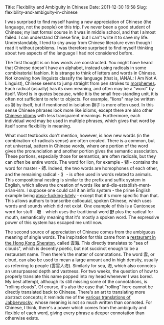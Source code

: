 Title: Flexibility and Ambiguity in Chinese
Date: 2011-12-30 16:58
Slug: flexibility-and-ambiguity-in-chinese

I was surprised to find myself having a new appreciation of Chinese (the
language, not the people) on this trip. I've never been a good student
of Chinese; my last formal course in it was in middle school, and that I
almost failed. I can understand Chinese fine, but I can't write it to
save my life. Understandably, I tend to shy away from Chinese literature
even though I read it without problems. I was therefore surprised to
find myself thinking about two aspects of the language I had not
considered before.

The first thought is on how words are constructed. You might have heard
that Chinese doesn't have an alphabet, instead using radicals in some
combinatorial fashion. It is strange to think of letters and words in
Chinese. Not knowing how linguists classify the language (that is,
IANAL: I Am Not A Linguist), Chinese seems to jump straight from pen
strokes to [morphemes](http://en.wikipedia.org/wiki/Morpheme). Each
radical (usually) has its own meaning, and often may be a "word" by
itself. Word is in quotes because, while it is the small free-standing
unit, it is often not sufficient to refer to objects. For example,
"lions" may be written as <span lang="zh-TW">獅</span> by itself, but if
mentioned in isolation <span lang="zh-TW">獅子</span> is more often
used. In this sense Chinese phrases look more like idioms, except there
are also other [Chinese idioms](http://en.wikipedia.org/wiki/Chengyu)
with less transparent meanings. Furthermore, each individual word may be
used in multiple phrases, which gives that word by itself some
flexibility in meaning.

What most textbooks don't mention, however, is how new words (in the
combination-of-radicals sense) are often created. There is a common, but
not universal, pattern in Chinese words, where one portion of the word
gives the pronunciation and another portion gives the semantic
association. These portions, especially those for semantics, are often
radicals, but they can often be entire words. The word for lion, for
example - <span lang="zh-TW">獅</span> - contains the word for master -
<span lang="zh-TW">師</span>. Indeed, the two words are homophones of
each other, and the remaining radical - <span lang="zh-TW">犭</span> -
is often used in words related to animals. This compositional nesting is
similar to the prefix and suffix system in English, which allows the
creation of words like anti-dis-establish-ment-arian-ism. I suppose one
could call it an infix system - the prime English example being
[abso-fucking-lutely](http://en.wikipedia.org/wiki/Expletive_infixation) -
except that it's more specific than that. This allows authors to
transcribe colloquial, spoken Chinese, which uses words and sounds which
did not exist. One example of this is a Cantonese word for stuff - <span
lang="zh-TW">嘢</span> - which uses the traditional word <span
lang="zh-TW">野</span> plus the radical for mouth, semantically meaning
that it's mostly a spoken word. The expressive power of this system has
escaped me until now.

The second source of appreciation of Chinese comes from the ambiguous
meaning of single words. The inspiration for this came from a
[restaurant in the Hong Kong
Sheraton](http://www.starwoodhotels.com/sheraton/property/dining/attraction_detail.html?propertyID=482&attractionId=18934),
called <span id="result_box" class="short_text"
lang="zh-TW">雲海</span>. This directly translates to "sea of clouds",
which is decently poetic, but not succinct enough to be a restaurant
name. Then there's the matter of connotations. The word <span
id="result_box" class="short_text" lang="zh-TW">雲</span>, or cloud, can
also be used to mean a large amount and in high density, usually as
referring to people (<span lang="zh-TW">雲雲人海</span>). Similarly for
sea, <span lang="zh-TW">海</span>, which also connotes an unsurpassed
depth and vastness. For two weeks, the question of how to properly
translate this name popped into my head whenever I was bored. My best
attempt, although its still missing some of the connotations, is
"rolling clouds". Of course, it's also the case that "rolling" here
cannot be directly translated back to Chinese. There's an art to
translating more abstract concepts; it reminds me of the [various
translations of
Jabberwocky](http://en.wikipedia.org/wiki/Jabberwocky#Translations),
whose meaning is not so much written than connoted. For Chinese, I
think, there's a power which comes from the ambiguity and flexible of
each word, giving every phrase a deeper connotation than otherwise
exists.

